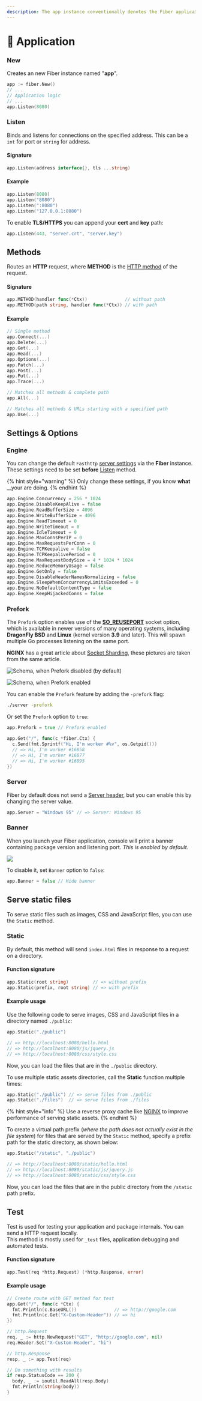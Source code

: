 ```yaml
---
description: The app instance conventionally denotes the Fiber application.
---
```


# 🚀  Application

### New

Creates an new Fiber instance named "**app**".

```go
app := fiber.New()
// ...
// Application logic
// ...
app.Listen(8080)
```

### Listen

Binds and listens for connections on the specified address. This can be a `int` for port or `string` for address.

#### Signature

```go
app.Listen(address interface{}, tls ...string)
```

#### Example

```go
app.Listen(8080)
app.Listen("8080")
app.Listen(":8080")
app.Listen("127.0.0.1:8080")
```

To enable **TLS/HTTPS** you can append your **cert** and **key** path:

```go
app.Listen(443, "server.crt", "server.key")
```

## Methods

Routes an **HTTP** request, where **METHOD** is the [HTTP method](https://developer.mozilla.org/en-US/docs/Web/HTTP/Methods) of the request.

#### Signature

```go
app.METHOD(handler func(*Ctx))              // without path
app.METHOD(path string, handler func(*Ctx)) // with path
```

#### Example

```go
// Single method
app.Connect(...)
app.Delete(...)
app.Get(...)
app.Head(...)
app.Options(...)
app.Patch(...)
app.Post(...)
app.Put(...)
app.Trace(...)

// Matches all methods & complete path
app.All(...)

// Matches all methods & URLs starting with a specified path
app.Use(...)
```

## Settings & Options

### Engine

You can change the default `Fasthttp` [server settings](https://github.com/valyala/fasthttp/blob/master/server.go#L150) via the **Fiber** instance. These settings need to be set **before** [Listen](application.md#listen) method.

{% hint style="warning" %}
Only change these settings, if you know **what** __your are doing.
{% endhint %}

```go
app.Engine.Concurrency = 256 * 1024
app.Engine.DisableKeepAlive = false
app.Engine.ReadBufferSize = 4096
app.Engine.WriteBufferSize = 4096
app.Engine.ReadTimeout = 0
app.Engine.WriteTimeout = 0
app.Engine.IdleTimeout = 0
app.Engine.MaxConnsPerIP = 0
app.Engine.MaxRequestsPerConn = 0
app.Engine.TCPKeepalive = false
app.Engine.TCPKeepalivePeriod = 0
app.Engine.MaxRequestBodySize = 4 * 1024 * 1024
app.Engine.ReduceMemoryUsage = false
app.Engine.GetOnly = false
app.Engine.DisableHeaderNamesNormalizing = false
app.Engine.SleepWhenConcurrencyLimitsExceeded = 0
app.Engine.NoDefaultContentType = false
app.Engine.KeepHijackedConns = false
```

### Prefork

The `Prefork` option enables use of the [**SO\_REUSEPORT**](https://lwn.net/Articles/542629/) socket option, which is available in newer versions of many operating systems, including **DragonFly BSD** and **Linux** \(kernel version **3.9** and later\). This will spawn multiple Go processes listening on the same port.

**NGINX** has a great article about [Socket Sharding](https://www.nginx.com/blog/socket-sharding-nginx-release-1-9-1/), these pictures are taken from the same article.  


![Schema, when Prefork disabled \(by default\)](https://cdn.wp.nginx.com/wp-content/uploads/2015/05/Slack-for-iOS-Upload-1-e1432652484191.png)

![Schema, when Prefork enabled](https://cdn.wp.nginx.com/wp-content/uploads/2015/05/Slack-for-iOS-Upload-e1432652376641.png)

You can enable the `Prefork` feature by adding the `-prefork` flag:

```bash
./server -prefork
```

Or set the `Prefork` option  to `true`:

```go
app.Prefork = true // Prefork enabled

app.Get("/", func(c *fiber.Ctx) {
  c.Send(fmt.Sprintf("Hi, I'm worker #%v", os.Getpid()))
  // => Hi, I'm worker #16858
  // => Hi, I'm worker #16877
  // => Hi, I'm worker #16895
})
```

### Server

Fiber by default does not send a [Server header](https://developer.mozilla.org/en-US/docs/Web/HTTP/Headers/Server), but you can enable this by changing the server value.

```go
app.Server = "Windows 95" // => Server: Windows 95
```

### Banner

When you launch your Fiber application, console will print a banner containing package version and listening port. _This is enabled by default._

![](.gitbook/assets/screenshot-2020-02-08-at-13.18.27.png)

To disable it, set `Banner` option to `false`:

```go
app.Banner = false // Hide banner
```

## Serve static files

To serve static files such as images, CSS and JavaScript files, you can use the `Static` method.

### Static

By default, this method will send `index.html` files in response to a request on a directory.

#### Function signature

```go
app.Static(root string)         // => without prefix
app.Static(prefix, root string) // => with prefix
```

#### Example usage

Use the following code to serve images, CSS and JavaScript files in a directory named `./public`:

```go
app.Static("./public")

// => http://localhost:8080/hello.html
// => http://localhost:8080/js/jquery.js
// => http://localhost:8080/css/style.css
```

Now, you can load the files that are in the `./public` directory.

To use multiple static assets directories, call the **Static** function multiple times:

```go
app.Static("./public") // => serve files from ./public
app.Static("./files")  // => serve files from ./files
```

{% hint style="info" %}
Use a reverse proxy cache like [NGINX](https://www.nginx.com/resources/wiki/start/topics/examples/reverseproxycachingexample/) to improve performance of serving static assets.
{% endhint %}

To create a virtual path prefix \(_where the path does not actually exist in the file system_\) for files that are served by the `Static` method, specify a prefix path for the static directory, as shown below:

```go
app.Static("/static", "./public")

// => http://localhost:8080/static/hello.html
// => http://localhost:8080/static/js/jquery.js
// => http://localhost:8080/static/css/style.css
```

Now, you can load the files that are in the public directory from the `/static` path prefix.

## Test

Test is used for testing your application and package internals. You can send a HTTP request locally.  
This method is mostly used for `_test` files, application debugging and automated tests.

#### Function signature

```go
app.Test(req *http.Request) (*http.Response, error)
```

#### Example usage

```go
// Create route with GET method for test
app.Get("/", func(c *Ctx) {
  fmt.Println(c.BaseURL())              // => http://google.com
  fmt.Println(c.Get("X-Custom-Header")) // => hi
})

// http.Request
req, _ := http.NewRequest("GET", "http://google.com", nil)
req.Header.Set("X-Custom-Header", "hi")

// http.Response
resp, _ := app.Test(req)

// Do something with results
if resp.StatusCode == 200 {
  body, _ := ioutil.ReadAll(resp.Body)
  fmt.Println(string(body))
}
```

